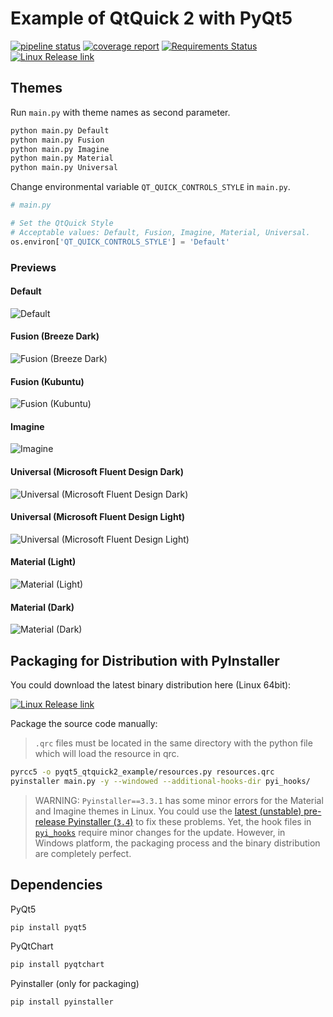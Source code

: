 # Example of QtQuick 2 with PyQt5

[![pipeline status](https://gitlab.com/seanwu1105/pyqt5-qtquick2-example/badges/master/pipeline.svg)](https://gitlab.com/seanwu1105/pyqt5-qtquick2-example/commits/master)
[![coverage report](https://gitlab.com/seanwu1105/pyqt5-qtquick2-example/badges/master/coverage.svg)](https://gitlab.com/seanwu1105/pyqt5-qtquick2-example/commits/master)
[![Requirements Status](https://requires.io/github/seanwu1105/pyqt5-qtquick2-example/requirements.svg?branch=master)](https://requires.io/github/seanwu1105/pyqt5-qtquick2-example/requirements/?branch=master)
[![Linux Release link](https://img.shields.io/badge/download-linux--64bit-brightgreen.svg)](https://gitlab.com/seanwu1105/pyqt5-qtquick2-example/-/jobs/artifacts/master/browse?job=release_linux)

## Themes

Run `main.py` with theme names as second parameter.

``` bash
python main.py Default
python main.py Fusion
python main.py Imagine
python main.py Material
python main.py Universal
```

Change environmental variable `QT_QUICK_CONTROLS_STYLE` in `main.py`.

``` python
# main.py

# Set the QtQuick Style
# Acceptable values: Default, Fusion, Imagine, Material, Universal.
os.environ['QT_QUICK_CONTROLS_STYLE'] = 'Default'
```

### Previews

#### Default

![Default](https://i.imgur.com/lwBOtnW.png)

#### Fusion (Breeze Dark)

![Fusion (Breeze Dark)](https://i.imgur.com/wUCiMmD.png)

#### Fusion (Kubuntu)

![Fusion (Kubuntu)](https://i.imgur.com/sQyEek4.png)

#### Imagine

![Imagine](https://i.imgur.com/yU3fb9J.png)

#### Universal (Microsoft Fluent Design Dark)

![Universal (Microsoft Fluent Design Dark)](https://i.imgur.com/74DDF2F.png)

#### Universal (Microsoft Fluent Design Light)

![Universal (Microsoft Fluent Design Light)](https://i.imgur.com/k96MevG.png)

#### Material (Light)

![Material (Light)](https://i.imgur.com/KozSAN1.png)

#### Material (Dark)

![Material (Dark)](https://i.imgur.com/QN8YUZW.png)

## Packaging for Distribution with PyInstaller

You could download the latest binary distribution here (Linux 64bit):

[![Linux Release link](https://img.shields.io/badge/download-linux--64bit-brightgreen.svg)](https://gitlab.com/GLaDOS1105/pyqt5-qtquick2-example/-/jobs/artifacts/master/browse?job=release)

Package the source code manually:

> `.qrc` files must be located in the same directory with the python file which will load the resource in qrc.

``` bash
pyrcc5 -o pyqt5_qtquick2_example/resources.py resources.qrc
pyinstaller main.py -y --windowed --additional-hooks-dir pyi_hooks/
```

> WARNING: `Pyinstaller==3.3.1` has some minor errors for the Material and Imagine themes in Linux. You could use the [latest (unstable) pre-release Pyinstaller (`3.4`)](https://codeload.github.com/pyinstaller/pyinstaller/zip/develop) to fix these problems. Yet, the hook files in [`pyi_hooks`](/pyi_hooks) require minor changes for the update. However, in Windows platform, the packaging process and the binary distribution are completely perfect.

## Dependencies

PyQt5

``` bash
pip install pyqt5
```

PyQtChart

``` bash
pip install pyqtchart
```

Pyinstaller (only for packaging)

``` bash
pip install pyinstaller
```
